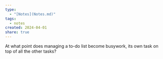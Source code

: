 ```yaml
---
type:
  - "[Notes](Notes.md)"
tags:
  - notes
created: 2024-04-01
share: true
---
```


At what point does managing a to-do list become busywork, its own task on top of all the other tasks?